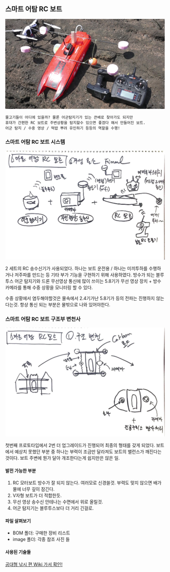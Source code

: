 ## 스마트 어탐 RC 보트
![alt text](/SmartRCBoat/image/SmartRCBoat5.jpg "boat overview")

```
물고기들이 어디에 있을까? 물론 어군탐지기가 있는 큰배로 찾아가도 되지만
휴대가 간편한 RC 보트로 주변상황을 탐지할수 있으면 좋겠다 해서 만들어진 보트.
어군 탐지 / 수중 영상 / 떡밥 뿌려 유인하기 등등의 역할을 수행!
```

### 스마트 어탐 RC 보트 시스템
![alt text](/SmartRCBoat/image/SmartRCBoat-sketch.jpg "boat overview")

2 세트의 RC 송수신기가 사용되었다. 하나는 보트 운전용 / 하나는 미끼투하를 수행하거나 저주파를 만드는 등 기타 부가 기능을 구현하기 위해 사용하였다. 방수가 되는 블루투스 어군 탐지기와 드론 무선영상 통신에 많이 쓰이는 5.8기가 무선 영상 장치 + 방수 카메라를 통해 수중 상황을 모니터링 할 수 있다.

수중 상황에서 염두해야할것은 물속에서 2.4기가난 5.8기가 등의 전파는 진행하지 않는다는것. 항상 통신 되는 부분은 물밖으로 나와 있어야한다.

### 스마트 어탐 RC 보트 구조부 변천사
![alt text](/SmartRCBoat/image/SmartRCBoat-history.jpg "boat history")

첫번째 프로토타입에서 2번 더 업그레이드가 진행되어 최종의 형태를 갖게 되었다. 보트에서 예상치 못했던 부분 중 하나는 부력이 조금만 달라져도 보트의 밸런스가 깨진다는 것이다. 보트 주변에 뭔가 달아 개조한다는게 쉽지만은 않은 일.
#### 발전 가능한 부분
1. RC 모터보트 방수가 잘 되지 않는다. 여러모로 신경쓸것. 부력도 맞지 않으면 배가 물에 너무 깊이 잠긴다.
2. V자형 보트가 더 적합한듯.
3. 무선 영상 송수신 안테나는 수면에서 위로 올릴것.
4. 어군 탐지기는 블루투스보다 더 거리 긴걸로.

#### 파일 살펴보기
- BOM 폴더: 구매한 장비 리스트
- image 폴더: 각종 참조 사진 들

#### 사용된 기술들
[공대형 낚시 편 Wiki 가서 확인!](https://github.com/gradefree-eng/Fishing/wiki/F%ED%95%99%EC%A0%90-%EA%B3%B5%EB%8C%80%ED%98%95-%EC%9C%84%ED%82%A4)
